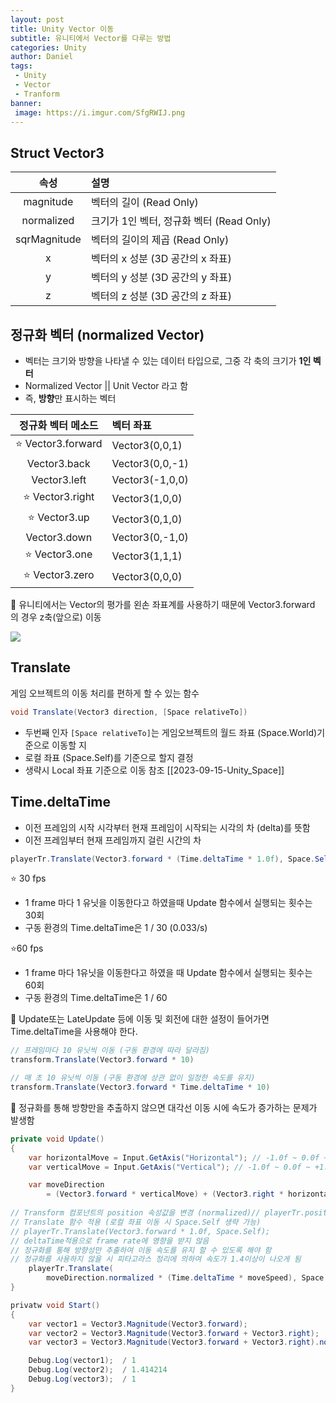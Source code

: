 ```yaml
---
layout: post
title: Unity Vector 이동
subtitle: 유니티에서 Vector를 다루는 방법
categories: Unity
author: Daniel
tags: 
 - Unity
 - Vector
 - Tranform
banner:
 image: https://i.imgur.com/SfgRWIJ.png
---
```



Struct Vector3
--

|속성|설명|
|:--:|:--|
|magnitude|벡터의 길이 (Read Only)|
|normalized|크기가 1인 벡터, 정규화 벡터 (Read Only)|
|sqrMagnitude|벡터의 길이의 제곱 (Read Only)|
|x|벡터의 x 성분 (3D 공간의 x 좌표)|
|y|벡터의 y 성분 (3D 공간의 y 좌표)|
|z|벡터의 z 성분 (3D 공간의 z 좌표)|


## 정규화 벡터 (normalized Vector)
- 벡터는 크기와 방향을 나타낼 수 있는 데이터 타입으로, 그중 각 축의 크기가 **1인 벡터**
- Normalized Vector || Unit Vector 라고 함
- 즉, **방향**만 표시하는 벡터

|정규화 벡터 메소드|벡터 좌표|
|:--:|:--|
|⭐️ Vector3.forward|Vector3(0,0,1)|
|Vector3.back|Vector3(0,0,-1)|
|Vector3.left|Vector3(-1,0,0)|
|⭐️ Vector3.right|Vector3(1,0,0)|
|⭐️ Vector3.up|Vector3(0,1,0)|
|Vector3.down|Vector3(0,-1,0)|
|⭐️ Vector3.one|Vector3(1,1,1)|
|⭐️ Vector3.zero|Vector3(0,0,0)|

🌟 유니티에서는 Vector의 평가를 왼손 좌표계를 사용하기 때문에 Vector3.forward 의 경우 z축(앞으로) 이동

![](https://i.imgur.com/kH49xwb.png)

## Translate

게임 오브젝트의 이동 처리를 편하게 할 수 있는 함수
```csharp
void Translate(Vector3 direction, [Space relativeTo])
```

- 두번째 인자 `[Space relativeTo]`는 게임오브젝트의 월드 좌표 (Space.World)기준으로 이동할 지 
- 로컬 좌표 (Space.Self)를 기준으로 할지 결정 
- 생략시 Local 좌표 기준으로 이동 
참조 [[2023-09-15-Unity_Space]]

## Time.deltaTime

- 이전 프레임의 시작 시각부터 현재 프레임이 시작되는 시각의 차 (delta)를 뜻함
- 이전 프레임부터 현재 프레임까지 걸린 시간의 차

```csharp
playerTr.Translate(Vector3.forward * (Time.deltaTime * 1.0f), Space.Self);
```

⭐️ 30 fps
- 1 frame 마다 1 유닛을 이동한다고 하였을때 Update 함수에서 실행되는 횟수는 30회
- 구동 환경의 Time.deltaTime은 1 / 30 (0.033/s)

⭐️60 fps
- 1 frame 마다 1유닛을 이동한다고 하였을 때 Update 함수에서 실행되는 횟수는 60회
- 구동 환경의 Time.deltaTime은 1 / 60 

🌟 Update또는 LateUpdate 등에 이동 및 회전에 대한 설정이 들어가면 Time.deltaTime을 사용해야 한다.
```csharp
// 프레임마다 10 유닛씩 이동 (구동 환경에 따라 달라짐)
transform.Translate(Vector3.forward * 10)

// 매 초 10 유닛씩 이동 (구동 환경에 상관 없이 일정한 속도를 유지)
transform.Translate(Vector3.forward * Time.deltaTime * 10)
```

🌟 정규화를 통해 방향만을 추출하지 않으면 대각선 이동 시에 속도가 증가하는 문제가 발생함
```csharp
private void Update()  
{  
	var horizontalMove = Input.GetAxis("Horizontal"); // -1.0f ~ 0.0f ~ +1.0f;  
	var verticalMove = Input.GetAxis("Vertical"); // -1.0f ~ 0.0f ~ +1.0f;  

	var moveDirection 
		= (Vector3.forward * verticalMove) + (Vector3.right * horizontalMove);  
  
// Transform 컴포넌트의 position 속성값을 변경 (normalized)// playerTr.position += Vector3.forward * 1;  
// Translate 함수 적용 (로컬 좌표 이동 시 Space.Self 생략 가능)  
// playerTr.Translate(Vector3.forward * 1.0f, Space.Self);  
// deltaTime적용으로 frame rate에 영향을 받지 않음  
// 정규화를 통해 방향성만 추출하여 이동 속도를 유지 할 수 있도록 해야 함  
// 정규화를 사용하지 않을 시 피타고라스 정리에 의하여 속도가 1.4이상이 나오게 됨  
	playerTr.Translate(
		moveDirection.normalized * (Time.deltaTime * moveSpeed), Space.Self);  
}
```

```csharp
privatw void Start()
{
	var vector1 = Vector3.Magnitude(Vector3.forward);
	var vector2 = Vector3.Magnitude(Vector3.forward + Vector3.right);
	var vector3 = Vector3.Magnitude(Vector3.forward + Vector3.right).normalized;

	Debug.Log(vector1);  / 1
	Debug.Log(vector2);  / 1.414214
	Debug.Log(vector3);  / 1
}
```

